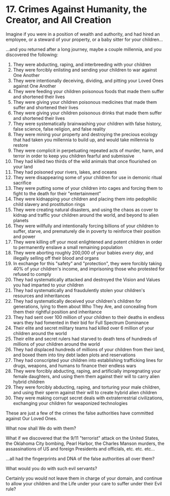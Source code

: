 # 17. Crimes Against Humanity, the Creator, and All Creation

Imagine if you were in a position of wealth and authority, and had hired an employee, or a steward of your property, or a baby sitter for your children...

...and you returned after a long journey, maybe a couple millennia, and you discovered the following:  

1. They were abducting, raping, and interbreeding with your children  
2. They were forcibly enlisting and sending your children to war against One Another  
3. They were intentionally deceiving, dividing, and pitting your Loved Ones against One Another  
4. They were feeding your children poisonous foods that made them suffer and shortened their lives  
5. They were giving your children poisonous medicines that made them suffer and shortened their lives  
6. They were giving your children poisonous drinks that made them suffer and shortened their lives  
7. They were systematically brainwashing your children with false history, false science, false religion, and false reality  
8. They were mining your property and destroying the precious ecology that had taken you millennia to build up, and would take millennia to restore       
9. They were complicit in perpetuating repeated acts of murder, harm, and terror in order to keep you children fearful and submissive  
10. They had killed two thirds of the wild animals that once flourished on your land    
11. They had poisoned your rivers, lakes, and oceans  
12. They were disappearing some of your children for use in demonic ritual sacrifice  
13. They were putting some of your children into cages and forcing them to fight to the death for their "entertainment"  
14. They were kidnapping your children and placing them into pedophilic child slavery and prostitution rings  
15. They were creating natural disasters, and using the chaos as cover to kidnap and traffic your children around the world, and beyond to alien planets   
16. They were willfully and intentionally forcing billions of your children to suffer, starve, and prematurely die in poverty to reinforce their position and power  
17. They were killing off your most enlightened and potent children in order to permanently enslave a small remaining population  
18. They were aborting roughly 200,000 of your babies *every day*, and illegally selling off their blood and organs   
19. In exchange for this "safety" and "protection", they were forcibly taking 40% of your children's income, and imprisoning those who protested for refused to comply  
20. They had systematically attacked and destroyed the Vision and Values you had imparted to your children  
21. They had systematically and fraudulently stolen your children's resources and inheritances  
22. They had systematically deceived your children's children for generations, lying to them about Who They Are, and concealing from them their rightful position and inheritance  
23. They had sent over 100 million of your children to their deaths in endless wars they had fomented in their bid for Full Spectrum Dominance   
24. Their elite and secret military teams had killed over 6 million of your children around the world  
25. Their elite and secret rulers had starved to death tens of hundreds of millions of your children around the world  
26. They had displaced hundreds of millions of your children from their land, and boxed them into tiny debt laden plots and reservations  
27. They had conscripted your children into establishing trafficking lines for drugs, weapons, and humans to finance their endless wars   
28. They were forcibly abducting, raping, and artificially impregnating your female daughters, and using them them against their will to carry alien hybrid children  
29. They were forcibly abducting, raping, and torturing your male children, and using their sperm against their will to create hybrid alien children   
30. They were making corrupt secret deals with extraterrestrial civilizations, exchanging your children for weaponized technologies  

These are just a few of the crimes the false authorities have committed against Our Loved Ones. 

What now shall We do with them? 

What if we discovered that the 9/11 "terrorist" attack on the United States, the Oklahoma City bombing, Pearl Harbor, the Charles Manson murders, the assassinations of US and foreign Presidents and officials, etc. etc. etc...

...all had the fingerprints and DNA of the false authorities all over them? 

What would you do with such evil servants?  

Certainly you would not leave them in charge of your domain, and continue to allow your children and the Life under your care to suffer under their Evil rule? 






